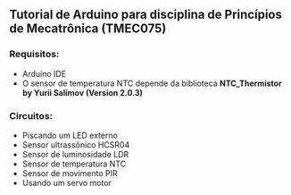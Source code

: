 ## Tutorial de Arduino para disciplina de Princípios de Mecatrônica (TMEC075)

### Requisitos:
*   Arduino IDE
*   O sensor de temperatura NTC depende da biblioteca **NTC_Thermistor by Yurii Salimov (Version 2.0.3)**

### Circuitos:
*   Piscando um LED externo
*   Sensor ultrassônico HCSR04
*   Sensor de luminosidade LDR
*   Sensor de temperatura NTC
*   Sensor de movimento PIR
*   Usando um servo motor